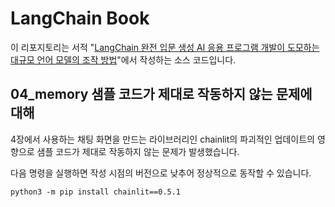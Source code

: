 # LangChain Book
이 리포지토리는 서적 "[LangChain 완전 입문 생성 AI 응용 프로그램 개발이 도모하는 대규모 언어 모델의 조작 방법](https://book.impress.co.jp/books/1123101047)"에서 작성하는 소스 코드입니다.


## 04_memory 샘플 코드가 제대로 작동하지 않는 문제에 대해
4장에서 사용하는 채팅 화면을 만드는 라이브러리인 chainlit의 파괴적인 업데이트의 영향으로 샘플 코드가 제대로 작동하지 않는 문제가 발생했습니다.

다음 명령을 실행하면 작성 시점의 버전으로 낮추어 정상적으로 동작할 수 있습니다.

```
python3 -m pip install chainlit==0.5.1
```
